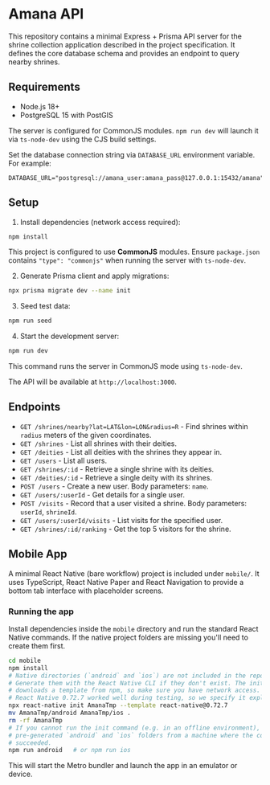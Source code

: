 # Amana API

This repository contains a minimal Express + Prisma API server for the shrine collection application described in the project specification. It defines the core database schema and provides an endpoint to query nearby shrines.

## Requirements

- Node.js 18+
- PostgreSQL 15 with PostGIS

The server is configured for CommonJS modules. `npm run dev` will launch it via
`ts-node-dev` using the CJS build settings.

Set the database connection string via `DATABASE_URL` environment variable. For example:

```
DATABASE_URL="postgresql://amana_user:amana_pass@127.0.0.1:15432/amana"
```

## Setup

1. Install dependencies (network access required):

```bash
npm install
```

This project is configured to use **CommonJS** modules. Ensure `package.json`
contains `"type": "commonjs"` when running the server with `ts-node-dev`.

2. Generate Prisma client and apply migrations:

```bash
npx prisma migrate dev --name init
```

3. Seed test data:

```bash
npm run seed
```

4. Start the development server:

```bash
npm run dev
```

This command runs the server in CommonJS mode using `ts-node-dev`.

The API will be available at `http://localhost:3000`.

## Endpoints

- `GET /shrines/nearby?lat=LAT&lon=LON&radius=R` - Find shrines within `radius` meters of the given coordinates.
- `GET /shrines` - List all shrines with their deities.
- `GET /deities` - List all deities with the shrines they appear in.
- `GET /users` - List all users.
- `GET /shrines/:id` - Retrieve a single shrine with its deities.
- `GET /deities/:id` - Retrieve a single deity with its shrines.
- `POST /users` - Create a new user. Body parameters: `name`.
- `GET /users/:userId` - Get details for a single user.
- `POST /visits` - Record that a user visited a shrine. Body parameters: `userId`, `shrineId`.
- `GET /users/:userId/visits` - List visits for the specified user.
- `GET /shrines/:id/ranking` - Get the top 5 visitors for the shrine.

## Mobile App

A minimal React Native (bare workflow) project is included under `mobile/`. It uses TypeScript, React Native Paper and React Navigation to provide a bottom tab interface with placeholder screens.

### Running the app

Install dependencies inside the `mobile` directory and run the standard React Native commands.
If the native project folders are missing you'll need to create them first.

```bash
cd mobile
npm install
# Native directories (`android` and `ios`) are not included in the repo.
# Generate them with the React Native CLI if they don't exist. The init command
# downloads a template from npm, so make sure you have network access.
# React Native 0.72.7 worked well during testing, so we specify it explicitly.
npx react-native init AmanaTmp --template react-native@0.72.7
mv AmanaTmp/android AmanaTmp/ios .
rm -rf AmanaTmp
# If you cannot run the init command (e.g. in an offline environment), copy
# pre-generated `android` and `ios` folders from a machine where the command
# succeeded.
npm run android   # or npm run ios
```

This will start the Metro bundler and launch the app in an emulator or device.
